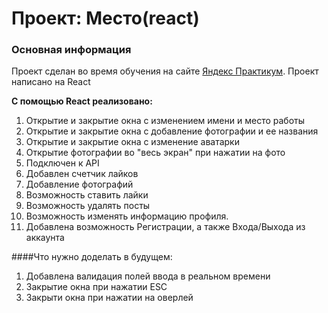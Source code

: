 # Проект: Место(react)

### Основная информация
Проект сделан во время обучения на сайте [Яндекс Практикум](https://practicum.yandex.ru/).
Проект написано на React

**С помощью React реализовано:**
1. Открытие и закрытие окна с изменением имени и место работы
2. Открытие и закрытие окна с добавление фотографии и ее названия
3. Открытие и закрытие окна с изменение аватарки 
4. Открытие фотографии во "весь экран" при нажатии на фото
5. Подключен к API 
6. Добавлен счетчик лайков
7. Добавление фотографий 
8. Возможность ставить лайки 
9. Возможность удалять посты 
10. Возможность изменять информацию профиля.
11. Добавлена возможность Регистрации, а также Входа/Выхода из аккаунта

####Что нужно доделать в будущем:
1. Добавлена валидация полей ввода в реальном времени 
2. Закрытие окна при нажатии ESC 
3. Закрыти окна при нажатии на оверлей
